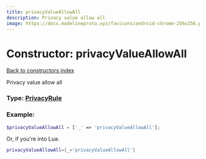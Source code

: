 ```yaml
---
title: privacyValueAllowAll
description: Privacy value allow all
image: https://docs.madelineproto.xyz/favicons/android-chrome-256x256.png
---
```

# Constructor: privacyValueAllowAll  
[Back to constructors index](index.md)



Privacy value allow all




### Type: [PrivacyRule](../types/PrivacyRule.md)


### Example:

```php
$privacyValueAllowAll = ['_' => 'privacyValueAllowAll'];
```  


Or, if you're into Lua:

```lua
privacyValueAllowAll={_='privacyValueAllowAll'}

```


